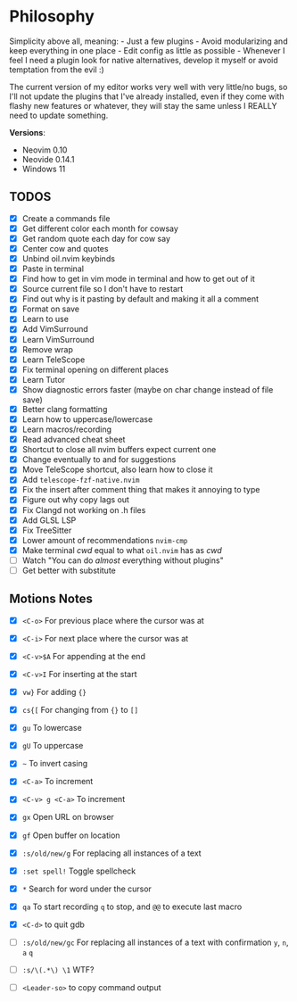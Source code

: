 # Philosophy

Simplicity above all, meaning:
    - Just a few plugins
    - Avoid modularizing and keep everything in one place
    - Edit config as little as possible
    - Whenever I feel I need a plugin look for native alternatives, develop it myself or avoid temptation from the evil :)

The current version of my editor works very well with very little/no bugs, so I'll not update the plugins that
I've already installed, even if they come with flashy new features or whatever, they will stay the same unless I REALLY
need to update something. 

**Versions**:
- Neovim 0.10
- Neovide 0.14.1
- Windows 11

## TODOS
- [x] Create a commands file
- [x] Get different color each month for cowsay
- [x] Get random quote each day for cow say
- [x] Center cow and quotes
- [x] Unbind oil.nvim keybinds
- [x] Paste in terminal
- [x] Find how to get in vim mode in terminal and how to get out of it
- [x] Source current file so I don't have to restart
- [x] Find out why is it pasting by default and making it all a comment
- [x] Format on save
- [x] Learn to use <C-v>
- [x] Add VimSurround 
- [x] Learn VimSurround
- [x] Remove wrap
- [x] Learn TeleScope
- [x] Fix terminal opening on different places
- [x] Learn Tutor
- [x] Show diagnostic errors faster (maybe on char change instead of file save)
- [x] Better clang formatting
- [x] Learn how to uppercase/lowercase
- [x] Learn macros/recording
- [x] Read advanced cheat sheet
- [x] Shortcut to close all nvim buffers expect current one
- [x] Change eventually to <C-p> and <C-n> for suggestions 
- [x] Move TeleScope shortcut, also learn how to close it
- [x] Add `telescope-fzf-native.nvim`
- [x] Fix the insert after comment thing that makes it annoying to type
- [x] Figure out why copy lags out
- [x] Fix Clangd not working on .h files
- [x] Add GLSL LSP
- [x] Fix TreeSitter
- [x] Lower amount of recommendations `nvim-cmp`
- [x] Make terminal *cwd* equal to what `oil.nvim` has as *cwd*
- [ ] Watch "You can do *almost* everything without plugins"
- [ ] Get better with substitute

## Motions Notes
- [x] `<C-o>` For previous place where the cursor was at 
- [x] `<C-i>` For next place where the cursor was at
- [x] `<C-v>$A` For appending at the end
- [x] `<C-v>I` For inserting at the start
- [x] `vw}` For adding `{}`
- [x] `cs{[` For changing from `{}` to `[]`
- [x] `gu` To lowercase
- [x] `gU` To uppercase
- [x] `~` To invert casing
- [x] `<C-a>` To increment
- [x] `<C-v> g <C-a>` To increment
- [x] `gx` Open URL on browser
- [x] `gf` Open buffer on location 
- [x] `:s/old/new/g` For replacing all instances of a text
- [x] `:set spell!` Toggle spellcheck
- [x] `*` Search for word under the cursor
- [x] `qa` To start recording `q` to stop, and `@@` to execute last macro
- [x] `<C-d>` to quit gdb
- [ ] `:s/old/new/gc` For replacing all instances of a text with confirmation `y`, `n`, `a` `q`
- [ ] `:s/\(.*\) \1` WTF?
- [ ] `<Leader-so>` to copy command output

